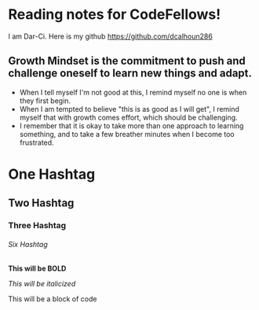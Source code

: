 # Reading notes for CodeFellows!

I am Dar-Ci.
Here is my github
https://github.com/dcalhoun286

## Growth Mindset is the commitment to push and challenge oneself to learn new things and adapt.

* When I tell myself I'm not good at this, I remind myself no one is when they first begin.
* When I am tempted to believe "this is as good as I will get", I remind myself that with growth comes effort, which should be challenging.
* I remember that it is okay to take more than one approach to learning something, and to take a few breather minutes when I become too frustrated.


# One Hashtag
## Two Hashtag
### Three Hashtag
###### Six Hashtag

**This will be BOLD**

*This will be italicized*

This will be a block of code
